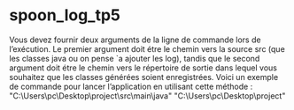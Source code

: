 # spoon_log_tp5
Vous devez fournir deux arguments de la ligne de commande lors de l’exécution. Le premier argument
doit étre le chemin vers la source src (que les classes java ou on pense `a ajouter les log), tandis que
le second argument doit étre le chemin vers le répertoire de sortie dans lequel vous souhaitez que les
classes générées soient enregistrées.
Voici un exemple de commande pour lancer l’application en utilisant cette méthode :
"C:\Users\pc\Desktop\project\src\main\java" "C:\Users\pc\Desktop\project"

